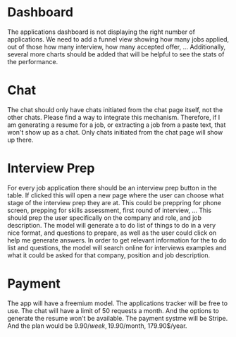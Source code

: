 # Dashboard
The applications dashboard is not displaying the right number of applications.
We need to add a funnel view showing how many jobs applied, out of those how many interview, how many accepted offer, ...
Additionally, several more charts should be added that will be helpful to see the stats of the performance.


# Chat
The chat should only have chats initiated from the chat page itself, not the other chats. Please find a way to integrate this mechanism. Therefore, if I am generating a resume for a job, or extracting a job from a paste text, that won't show up as a chat. Only chats initiated from the chat page will show up there.

# Interview Prep
For every job application there should be an interview prep button in the table. If clicked this will open a new page where the user can choose what stage of the interview prep they are at. This could be preppring for phone screen, prepping for skills assessment, first round of interview, ...
This should prep the user specifically on the company and role, and job description. The model will generate a to do list of things to do in a very nice format, and questions to prepare, as well as the user could click on help me generate answers.
In order to get relevant information for the to do list and questions, the model will search online for interviews examples and what it could be asked for that company, position and job description. 

# Payment
The app will have a freemium model. The applications tracker will be free to use. The chat will have a limit of 50 requests a month. And the options to generate the resume won't be available. The payment systme will be Stripe. And the plan would be 9.90$/week, 19.90$/month, 179.90$/year.